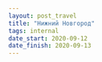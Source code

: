 ```yaml
---
layout: post_travel
title: "Нижний Новгород"
tags: internal
date_start: 2020-09-12
date_finish: 2020-09-13
---
```

